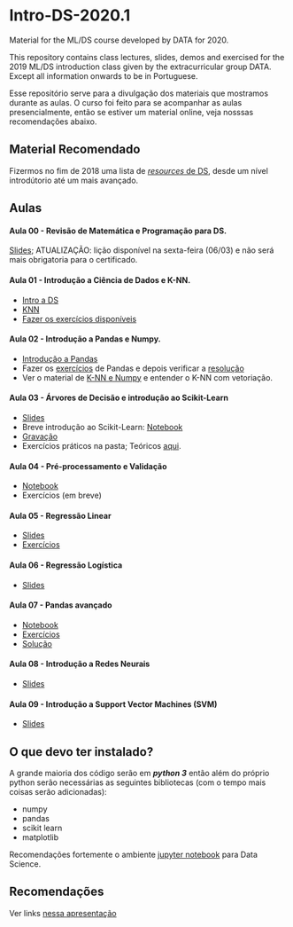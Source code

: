 # Intro-DS-2020.1

Material for the ML/DS course developed by DATA for 2020.

This repository contains class lectures, slides, demos and exercised for the 2019 ML/DS introduction class given by the extracurricular group DATA. Except all information onwards to be in Portuguese.

Esse repositório serve para a divulgação dos materiais que mostramos durante as aulas. O curso foi feito para se acompanhar as aulas presencialmente, então se estiver um material online, veja nosssas recomendações abaixo.

## Material Recomendado

Fizermos no fim de 2018 uma lista de [_resources_ de DS](https://docs.google.com/presentation/d/1mcnRXBxEJa7ksIzCyASgMCEz3jML5sEdSQJpqdWdIvo/edit?usp=sharing), desde um nível introdútorio até um mais avançado.


## Aulas

#### Aula 00 - Revisão de Matemática e Programação para DS.
[Slides](https://docs.google.com/presentation/d/e/2PACX-1vTRqcBfsfk6DIHc2pWS0mV8I4o-LR8rIVhS5DKuh6rWfnCA4pcFsX-NmLjXtFqpIyNOPDlz3JUninLd/pub?start=false&loop=false&delayms=60000); ATUALIZAÇÃO: lição disponível na sexta-feira (06/03) e não será mais obrigatoria para o certificado.

#### Aula 01 - Introdução a Ciência de Dados e K-NN.

- [Intro a DS](https://github.com/icmc-data/Intro-DS-2020.1/blob/master/Aula1/Aula%201%20-%20Intro.pdf)
- [KNN](https://github.com/icmc-data/Intro-DS-2020.1/blob/master/Aula1/Aula%201%20-%20KNN.pdf)
- [Fazer os exercícios disponíveis](https://github.com/icmc-data/Intro-DS-2020.1/blob/master/Aula1/kNN.zip)

#### Aula 02 - Introdução a Pandas e Numpy.
- [Introdução a Pandas](https://github.com/icmc-data/Intro-DS-2020.1/blob/master/Aula2/introducao_pandas.ipynb)
- Fazer os [exercícios](https://github.com/icmc-data/Intro-DS-2020.1/blob/master/Aula2/exercicios_pandas.ipynb) de Pandas e depois verificar a [resolução](https://github.com/icmc-data/Intro-DS-2020.1/blob/master/Aula2/exercicios_pandas_resolu%C3%A7%C3%A3o.ipynb)
- Ver o material de [K-NN e Numpy](https://github.com/icmc-data/Intro-DS-2020.1/blob/master/Aula2/NumPy%20e%20KNN/NumPy%20e%20KNN.ipynb) e entender o K-NN com vetoriação.


#### Aula 03 - Árvores de Decisão e introdução ao Scikit-Learn
- [Slides](https://docs.google.com/presentation/d/e/2PACX-1vSuhnC8k28s1eSgQBf_TSgltiiX2pXCewDFiJpOn2R48Tc4_WsulaGyek4NNitUlEKf2Si_aWewrxFH/pub?start=false&loop=false&delayms=60000)
- Breve introdução ao Scikit-Learn: [Notebook](https://github.com/icmc-data/Intro-DS-2020.1/blob/master/Aula3/Introdu%C3%A7%C3%A3o%20a%20Sklearn.ipynb)
- [Gravação](https://drive.google.com/file/d/1APjTUodrxoxsYFawt_x2KP5Yl3SLpsLX/view?usp=sharing)
- Exercícios práticos na pasta; Teóricos [aqui](https://forms.gle/bUE2coVs23YkuvF8A).

#### Aula 04 - Pré-processamento e Validação
- [Notebook](https://github.com/icmc-data/Intro-DS-2020.1/blob/master/Aula4/Pr%C3%A9-processamento%20e%20valida%C3%A7%C3%A3o.ipynb)
- Exercícios (em breve)

#### Aula 05 - Regressão Linear
- [Slides](https://github.com/icmc-data/Intro-DS-2020.1/blob/master/Aula5/Aula%205%20-%20Regress%C3%A3o%20Linear%20EAD.pptx) 
- [Exercícios](https://github.com/icmc-data/Intro-DS-2020.1/blob/master/Aula5/Exerc%C3%ADcios%20Pr%C3%A1ticos.ipynb)

#### Aula 06 - Regressão Logística
- [Slides](https://github.com/icmc-data/Intro-DS-2020.1/blob/master/Aula6/Aula%2006%20-%20Regress%C3%A3o%20Log%C3%ADstica%20EAD.pptx)

#### Aula 07 - Pandas avançado
- [Notebook](https://github.com/icmc-data/Intro-DS-2020.1/blob/master/Aula7/pandas2.0.ipynb)
- [Exercícios](https://github.com/icmc-data/Intro-DS-2020.1/blob/master/Aula7/exerc%C3%ADcios_pandas2.0.ipynb)
- [Solução](https://github.com/icmc-data/Intro-DS-2020.1/blob/master/Aula7/exerc%C3%ADcios_pandas2.0_resolu%C3%A7%C3%A3o.ipynb)

#### Aula 08 - Introdução a Redes Neurais
- [Slides](https://github.com/icmc-data/Intro-DS-2020.1/blob/master/Aula8/Aula%208%20-%20Redes%20Neurais.pptx)

#### Aula 09 - Introdução a Support Vector Machines (SVM)
- [Slides](https://github.com/icmc-data/Intro-DS-2020.1/blob/master/Aula9/Aula%209%20-%20SVM.pptx)


## O que devo ter instalado?
A grande maioria dos código serão em ***python 3*** então além do próprio python serão necessárias as seguintes bibliotecas (com o tempo mais coisas serão adicionadas):

 - numpy
 - pandas
 - scikit learn
 - matplotlib

Recomendações fortemente o ambiente [jupyter notebook](https://jupyter.org/install) para Data Science.
 
## Recomendações

Ver links [nessa apresentação](https://docs.google.com/presentation/d/1mcnRXBxEJa7ksIzCyASgMCEz3jML5sEdSQJpqdWdIvo)
